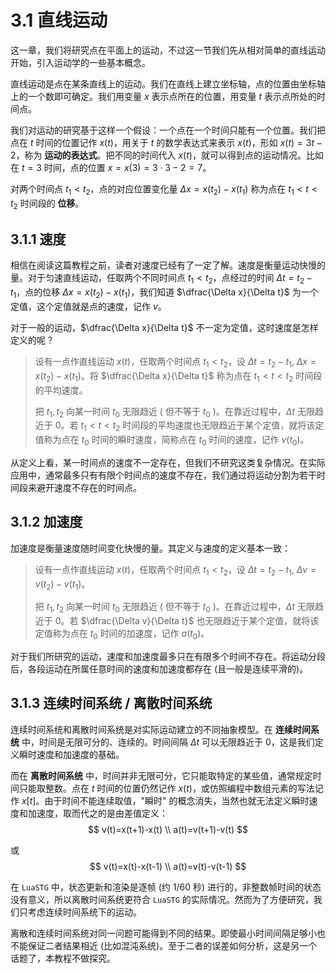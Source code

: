 # 3.1 直线运动

这一章，我们将研究点在平面上的运动，不过这一节我们先从相对简单的直线运动开始，引入运动学的一些基本概念。

直线运动是点在某条直线上的运动。我们在直线上建立坐标轴，点的位置由坐标轴上的一个数即可确定。我们用变量 $x$ 表示点所在的位置，用变量 $t$ 表示点所处的时间点。

我们对运动的研究基于这样一个假设：一个点在一个时间只能有一个位置。我们把点在 $t$ 时间的位置记作 $x(t)$，用关于 $t$ 的数学表达式来表示 $x(t)$，形如 $x(t)=3t-2$，称为 **运动的表达式**。把不同的时间代入 $x(t)$，就可以得到点的运动情况。比如在 $t=3$ 时间，点的位置 $x=x(3)=3\cdot3-2=7$。

对两个时间点 $t_1<t_2$，点的对应位置变化量 $\Delta x=x(t_2)-x(t_1)$ 称为点在 $t_1<t<t_2$ 时间段的 **位移**。

## 3.1.1 速度

相信在阅读这篇教程之前，读者对速度已经有了一定了解。速度是衡量运动快慢的量。对于匀速直线运动，任取两个不同时间点 $t_1<t_2$，点经过的时间 $\Delta t=t_2-t_1$，点的位移 $\Delta x=x(t_2)-x(t_1)$，我们知道 $\dfrac{\Delta x}{\Delta t}$ 为一个定值，这个定值就是点的速度，记作 $v$。

对于一般的运动，$\dfrac{\Delta x}{\Delta t}$ 不一定为定值，这时速度是怎样定义的呢？

> 设有一点作直线运动 $x(t)$，任取两个时间点 $t_1<t_2$，设 $\Delta t=t_2-t_1,\ \Delta x=x(t_2)-x(t_1)$。将 $\dfrac{\Delta x}{\Delta t}$ 称为点在 $t_1<t<t_2$ 时间段的平均速度。
>
> 把 $t_1,t_2$ 向某一时间 $t_0$ 无限趋近 ( 但不等于 $t_0$ )。在靠近过程中，$\Delta t$ 无限趋近于 $0$。若 $t_1<t<t_2$ 时间段的平均速度也无限趋近于某个定值，就将该定值称为点在 $t_0$ 时间的瞬时速度，简称点在 $t_0$ 时间的速度，记作 $v(t_0)$。

从定义上看，某一时间点的速度不一定存在，但我们不研究这类复杂情况。在实际应用中，通常最多只有有限个时间点的速度不存在，我们通过将运动分割为若干时间段来避开速度不存在的时间点。

## 3.1.2 加速度

加速度是衡量速度随时间变化快慢的量。其定义与速度的定义基本一致：

> 设有一点作直线运动 $x(t)$，任取两个时间点 $t_1<t_2$，设 $\Delta t=t_2-t_1,\ \Delta v=v(t_2)-v(t_1)$。
>
> 把 $t_1,t_2$ 向某一时间 $t_0$ 无限趋近 ( 但不等于 $t_0$ )。在靠近过程中，$\Delta t$ 无限趋近于 $0$。若 $\dfrac{\Delta v}{\Delta t}$ 也无限趋近于某个定值，就将该定值称为点在 $t_0$ 时间的加速度，记作 $a(t_0)$。

对于我们所研究的运动，速度和加速度最多只在有限多个时间不存在。将运动分段后，各段运动在所属任意时间的速度和加速度都存在 (且一般是连续平滑的)。

## 3.1.3 连续时间系统 / 离散时间系统

连续时间系统和离散时间系统是对实际运动建立的不同抽象模型。在 **连续时间系统** 中，时间是无限可分的、连续的。时间间隔 $\Delta t$ 可以无限趋近于 $0$，这是我们定义瞬时速度和加速度的基础。

而在 **离散时间系统** 中，时间并非无限可分，它只能取特定的某些值，通常规定时间只能取整数。点在 $t$ 时间的位置仍然记作 $x(t)$，或仿照编程中数组元素的写法记作 $x[t]$。由于时间不能连续取值，"瞬时" 的概念消失，当然也就无法定义瞬时速度和加速度，取而代之的是由差值定义：
$$ v(t)=x(t+1)-x(t) \\ a(t)=v(t+1)-v(t) $$

或
$$ v(t)=x(t)-x(t-1) \\ a(t)=v(t)-v(t-1) $$

在 `LuaSTG` 中，状态更新和渲染是逐帧 (约 $1/60$ 秒) 进行的，非整数帧时间的状态没有意义，所以离散时间系统更符合 `LuaSTG` 的实际情况。然而为了方便研究，我们只考虑连续时间系统下的运动。

离散和连续时间系统对同一问题可能得到不同的结果。即使最小时间间隔足够小也不能保证二者结果相近 (比如混沌系统)。至于二者的误差如何分析，这是另一个话题了，本教程不做探究。